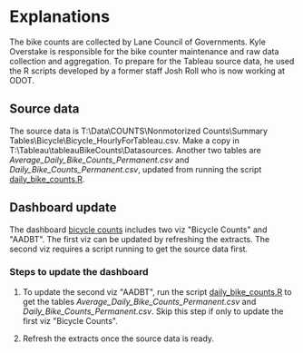 # Explanations

The bike counts are collected by Lane Council of Governments. Kyle Overstake is responsible for the bike counter maintenance and raw data collection and aggregation. To prepare for the Tableau source data, he used the R scripts developed by a former staff Josh Roll who is now working at ODOT. 

## Source data

The source data is T:\Data\COUNTS\Nonmotorized Counts\Summary Tables\Bicycle\Bicycle_HourlyForTableau.csv. Make a copy in T:\Tableau\tableauBikeCounts\Datasources. Another two tables are *Average_Daily_Bike_Counts_Permanent.csv* and *Daily_Bike_Counts_Permanent.csv*, updated from running the script [daily_bike_counts.R](https://github.com/dongmeic/MPO_Data_Portal/blob/master/TrafficCountData/BikeCounts/daily_bike_counts.R). 

## Dashboard update

The dashboard [bicycle counts](https://www.lcog.org/thempo/page/bicycle-counts) includes two viz "Bicycle Counts" and "AADBT". The first viz can be updated by refreshing the extracts. The second viz requires a script running to get the source data first. 

### Steps to update the dashboard

1. To update the second viz "AADBT", run the script [daily_bike_counts.R](https://github.com/dongmeic/MPO_Data_Portal/blob/master/TrafficCountData/BikeCounts/daily_bike_counts.R) to get the tables *Average_Daily_Bike_Counts_Permanent.csv* and *Daily_Bike_Counts_Permanent.csv*. Skip this step if only to update the first viz "Bicycle Counts". 

2. Refresh the extracts once the source data is ready. 